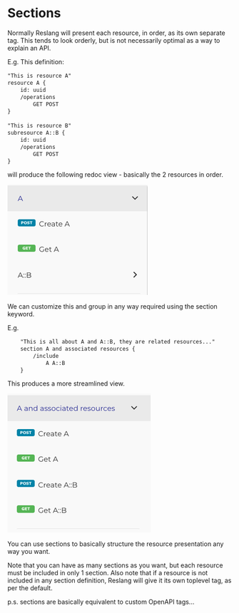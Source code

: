 # Sections

Normally Reslang will present each resource, in order, as its own separate tag. This tends to look orderly, but is not necessarily optimal as a way to explain an API.

E.g. This definition:

    "This is resource A"
    resource A {
        id: uuid
        /operations
            GET POST
    }

    "This is resource B"
    subresource A::B {
        id: uuid
        /operations
            GET POST
    }

will produce the following redoc view - basically the 2 resources in order.

![Diagram](nosections.png)

We can customize this and group in any way required using the section keyword.

E.g.

        "This is all about A and A::B, they are related resources..."
        section A and associated resources {
            /include
                A A::B
        }

This produces a more streamlined view.

![Diagram](sections.png)

You can use sections to basically structure the resource presentation any way you want.

Note that you can have as many sections as you want, but each resource must be included in only 1 section. Also note that if a resource is not included in any section definition, Reslang will give it its own toplevel tag, as per the default.

p.s. sections are basically equivalent to custom OpenAPI tags...
